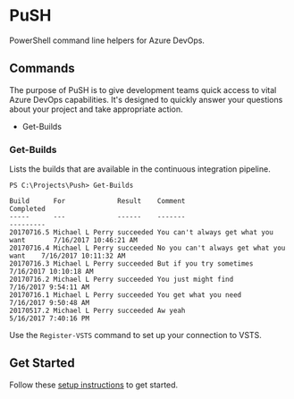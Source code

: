 # PuSH

PowerShell command line helpers for Azure DevOps.

## Commands

The purpose of PuSH is to give development teams quick access to vital Azure DevOps capabilities.
It's designed to quickly answer your questions about your project and take appropriate action.

* Get-Builds

### Get-Builds

Lists the builds that are available in the continuous integration pipeline.

```
PS C:\Projects\Push> Get-Builds

Build      For             Result    Comment                                  Completed
-----      ---             ------    -------                                  ---------
20170716.5 Michael L Perry succeeded You can't always get what you want       7/16/2017 10:46:21 AM
20170716.4 Michael L Perry succeeded No you can't always get what you want    7/16/2017 10:11:32 AM
20170716.3 Michael L Perry succeeded But if you try sometimes                 7/16/2017 10:10:18 AM
20170716.2 Michael L Perry succeeded You just might find                      7/16/2017 9:54:11 AM 
20170716.1 Michael L Perry succeeded You get what you need                    7/16/2017 9:50:48 AM 
20170517.2 Michael L Perry succeeded Aw yeah                                  5/16/2017 7:40:16 PM 
```

Use the `Register-VSTS` command to set up your connection to VSTS.

## Get Started

Follow these [setup instructions](setup.md) to get started.